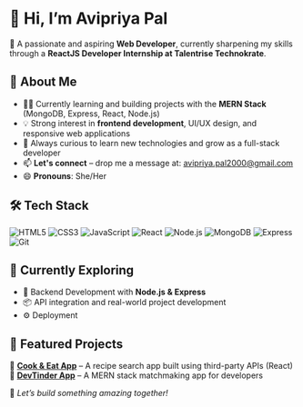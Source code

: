 # 👋 Hi, I’m Avipriya Pal

🎯 A passionate and aspiring **Web Developer**, currently sharpening my skills through a **ReactJS Developer Internship at Talentrise Technokrate**.

## 🚀 About Me

- 👩‍💻 Currently learning and building projects with the **MERN Stack** (MongoDB, Express, React, Node.js)
- 💡 Strong interest in **frontend development**, UI/UX design, and responsive web applications
- 💬 Always curious to learn new technologies and grow as a full-stack developer
- 📫 **Let's connect** – drop me a message at: [avipriya.pal2000@gmail.com](mailto:avipriya.pal2000@gmail.com)
- 😄 **Pronouns**: She/Her

## 🛠️ Tech Stack
![HTML5](https://img.shields.io/badge/HTML5-E34F26?style=flat&logo=html5&logoColor=white)
![CSS3](https://img.shields.io/badge/CSS3-1572B6?style=flat&logo=css3&logoColor=white)
![JavaScript](https://img.shields.io/badge/JavaScript-F7DF1E?style=flat&logo=javascript&logoColor=black)
![React](https://img.shields.io/badge/React-20232A?style=flat&logo=react&logoColor=61DAFB)
![Node.js](https://img.shields.io/badge/Node.js-43853D?style=flat&logo=node.js&logoColor=white)
![MongoDB](https://img.shields.io/badge/MongoDB-4EA94B?style=flat&logo=mongodb&logoColor=white)
![Express](https://img.shields.io/badge/Express.js-000000?style=flat&logo=express&logoColor=white)
![Git](https://img.shields.io/badge/Git-F05032?style=flat&logo=git&logoColor=white)

## 🌱 Currently Exploring
- 🔧 Backend Development with **Node.js & Express**
- 📦 API integration and real-world project development
- ⚙️ Deployment

## 📂 Featured Projects
🔹 [**Cook & Eat App**](https://cook-and-eat.netlify.app/) – A recipe search app built using third-party APIs (React)  
🔹 [**DevTinder App**](https://devtinder-app.netlify.app/) – A MERN stack matchmaking app for developers

🔗 _Let’s build something amazing together!_
